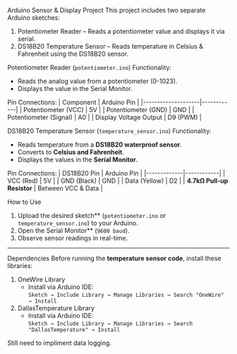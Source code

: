Arduino Sensor & Display Project
This project includes two separate Arduino sketches:
1. Potentiometer Reader – Reads a potentiometer value and displays it via serial.
2. DS18B20 Temperature Sensor – Reads temperature in Celsius & Fahrenheit using the DS18B20 sensor.

Potentiometer Reader (`potentiometer.ino`)
Functionality:
- Reads the analog value from a potentiometer (0-1023).
- Displays the value in the Serial Monitor.

Pin Connections:
| Component          | Arduino Pin |
|--------------------|------------|
| Potentiometer (VCC) | 5V |
| Potentiometer (GND) | GND |
| Potentiometer (Signal) | A0 |
| Display Voltage Output | D9 (PWM) |



DS18B20 Temperature Sensor (`temperature_sensor.ino`)
Functionality:
- Reads temperature from a **DS18B20 waterproof sensor**.
- Converts to **Celsius and Fahrenheit**.
- Displays the values in the **Serial Monitor**.

Pin Connections:
| DS18B20 Pin | Arduino Pin |
|-------------|------------|
| VCC (Red)   | 5V |
| GND (Black) | GND |
| Data (Yellow) | D2 |
| **4.7kΩ Pull-up Resistor** | Between VCC & Data |


How to Use
1. Upload the desired sketch** (`potentiometer.ino` or `temperature_sensor.ino`) to your Arduino.
2. Open the Serial Monitor** (`9600 baud`).
3. Observe sensor readings in real-time.

---

Dependencies
Before running the **temperature sensor code**, install these libraries:
1. OneWire Library
   - Install via Arduino IDE:  
     `Sketch → Include Library → Manage Libraries → Search "OneWire" → Install`
2. DallasTemperature Library
   - Install via Arduino IDE:  
     `Sketch → Include Library → Manage Libraries → Search "DallasTemperature" → Install`

Still need to impliment data logging.


